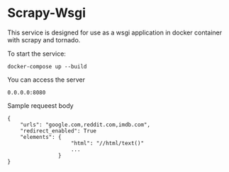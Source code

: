 # Scrapy-Wsgi
This service is designed for use as a wsgi application in docker container with scrapy and tornado.

To start the service:
    
    docker-compose up --build

You can access the server

    0.0.0.0:8080

Sample requeest body

    {
        "urls": "google.com,reddit.com,imdb.com",
        "redirect_enabled": True
        "elements": {
                        "html": "//html/text()"
                        ...
                    }
    }

